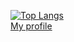 [![Top Langs](https://github-readme-stats.vercel.app/api/top-langs/?username=nennneko5787)](https://github.com/anuraghazra/github-readme-stats)  
[My profile](https://nennneko5787.cloudfree.jp/)